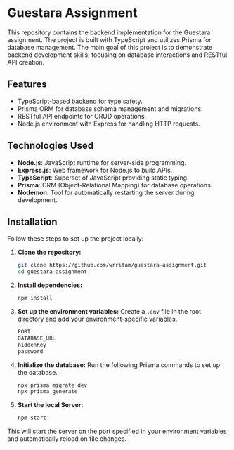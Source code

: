 # Guestara Assignment

This repository contains the backend implementation for the Guestara assignment. The project is built with TypeScript and utilizes Prisma for database management. The main goal of this project is to demonstrate backend development skills, focusing on database interactions and RESTful API creation.


## Features

- TypeScript-based backend for type safety.
- Prisma ORM for database schema management and migrations.
- RESTful API endpoints for CRUD operations.
- Node.js environment with Express for handling HTTP requests.

## Technologies Used

- **Node.js**: JavaScript runtime for server-side programming.
- **Express.js**: Web framework for Node.js to build APIs.
- **TypeScript**: Superset of JavaScript providing static typing.
- **Prisma**: ORM (Object-Relational Mapping) for database operations.
- **Nodemon**: Tool for automatically restarting the server during development.

## Installation

Follow these steps to set up the project locally:

1. **Clone the repository:**

   ```bash
   git clone https://github.com/wrritam/guestara-assignment.git
   cd guestara-assignment
   ```

2. **Install dependencies:**

   ```bash
   npm install
   ```

3. **Set up the environment variables:**
   Create a `.env` file in the root directory and add your environment-specific variables.
   ```bash
   PORT
   DATABASE_URL
   hiddenKey
   password

5. **Initialize the database:**
   Run the following Prisma commands to set up the database.
   ```bash
   npx prisma migrate dev
   npx prisma generate
   ```

6. **Start the local Server:**
   ```bash
   npm start

This will start the server on the port specified in your environment variables and automatically reload on file changes.
